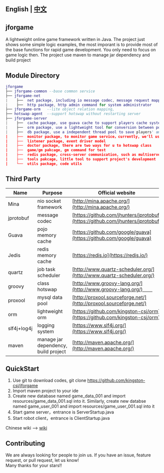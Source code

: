   ## English | [中文](README_CN.md)  
  
  ## jforgame　　
  A lightweight online game framework written in Java. The project just shows some simple logic examples, the most imporant is to provide most of the base functions for rapid game development. You only need to focus on game logic then. The project use maven to manage jar dependency and build project  


  ## Module Directory  
  ``` lua
  jforgame  
  ├── jforgame-common --base common service    
  ├── jforgame-net
  |    ├──  net package, including io message codec, message request mapper, message thread model  
  |    ├──  http package, http admin command for system administrator  
  ├── jforgame-orm   --lite object relation mapping,  
  ├── hotswap-agent  --support hotswap without restarting server
  ├── jforgame-server   
  |    ├──  cache package, use guava cache to support players cache system  
  |    ├──  orm package, use a lightweight tool for conversion between pojo and database relation  
  |    ├──  db package, use a independent thread pool to save players' and common data asynchronously  
  |    ├──  monitor package, to monitor game service，currently, we'll use jmx to manage game server    
  |    ├──  listener package, event driver model  
  |    ├──  doctor package, there are two ways for u to hotswap class  
  |    ├──  game/gm pakcage, gm command for test    
  |    ├──  redis package, cross-server communication, such as multiserver ranking list  
  |    ├──  tools pakcage, little tool to support project's development  
  |    └──  utils package, code utils    
  ``` 
  
  ## Third Party 
  Name | Purpose | Official website  
  ----|------|----     
  Mina | nio socket framework | [http://mina.apache.org/](http://mina.apache.org/)  
  jprotobuf | message codec | [https://github.com/jhunters/jprotobuf](https://github.com/jhunters/jprotobuf)  
  Guava | pojo memory cache | [https://github.com/google/guava](https://github.com/google/guava)  
  Jedis | redis memory cache | [https://redis.io](https://redis.io/)  
  quartz | job task scheduler | [http://www.quartz-scheduler.org/](http://www.quartz-scheduler.org/) 
  groovy | class hotswap | [http://www.groovy-lang.org/](http://www.groovy-lang.org/)　　  
  proxool | mysql data pool | [http://proxool.sourceforge.net/](http://proxool.sourceforge.net/)  
  orm | lightweight orm | [https://github.com/kingston-csj/orm](https://github.com/kingston-csj/orm) 
  slf4j+log4j | logging system | [https://www.slf4j.org/](https://www.slf4j.org/)  
  maven | manage jar dependency, build project| [http://maven.apache.org/](http://maven.apache.org/)  


  ## QuickStart  
  1. Use git to download codes, git clone https://github.com/kingston-csj/jforgame  
  2. Import maven project to your ide  
  3. Create new database named game_data_001 and import resources/game_data_001.sql into it. Similarly, create new databse named game_user_001 and import resources/game_user_001.sql into it
  4. Start game server，entrance is ServerStartup.java  
  5. Start robot client，entrance is ClientStartup.java


  Chinese wiki --> [wiki](https://github.com/kingston-csj/jforgame/wiki)  
  
  ## Contributing  
  We are always looking for people to join us. If you have an issue, feature request, or pull request, let us know!  
  Many thanks for your stars!!
  
